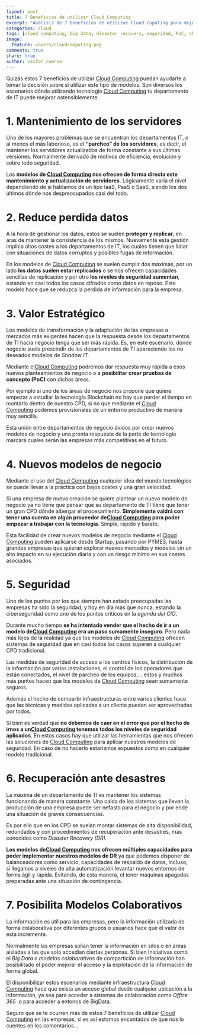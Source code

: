 ```yaml
---
layout: post
title: 7 Beneficios de utilizar Cloud Computing
excerpt: "Análisis de 7 beneficios de utilizar Cloud Coputing para mejorar las prestaciones de los departamentos de TI y crear nuevos modelos de negocio de una forma sencilla."
categories: cloud
tags: [cloud computing, big data, disaster recovery, seguridad, PoC, shadow it]
image:
  feature: covers/cloudcomputing.png
comments: true
share: true
author: victor_cuervo
---
```


Quizás estos 7 beneficios de utilizar [Cloud Computing](http://www.arquitectoit.com/cloud/que-es-cloud-computing/) puedan ayudarte a tomar la decisión sobre si utilizar este tipo de modelos. Son diversos los escenarios dónde utilizando tecnología [Cloud Computing](http://www.arquitectoit.com/cloud/que-es-cloud-computing/) tu departamento de IT puede mejorar ostensiblemente.


# 1. Mantenimiento de los servidores
Uno de los mayores problemas que se encuentran los departamentos IT, o al menos el más laborioso, es el **“parcheo” de los servidores**, es decir, el mantener los servidores actualizados de forma constante a sus últimas versiones. Normalmente derivado de motivos de eficiencia, evolución y sobre todo seguridad.

Los **modelos de [Cloud Computing](http://www.arquitectoit.com/cloud/que-es-cloud-computing/) nos ofrecen de forma directa este mantenimiento y actualización de servidores**. Lógicamente varía el nivel dependiendo de si hablamos de un tipo IaaS, PaaS o SaaS, siendo los dos últimos dónde nos despreocupados casi del todo. 


# 2. Reduce perdida datos
A la hora de gestionar los datos, estos se suelen **proteger y replicar**, en aras de mantener la consistencia de los mismos. Nuevamente esta gestión implica altos costes a los departamentos de IT, los cuales tienen que lidiar con situaciones de datos corruptos y posibles fugas de información.

En los modelos de [Cloud Computing](http://www.arquitectoit.com/cloud/que-es-cloud-computing/) se suelen cumplir dos máximas, por un lado **los datos suelen estar replicados** o se nos ofrecen capacidades sencillas de replicación y por otro **los niveles de seguridad aumentan**, estando en casi todos los casos cifrados como datos en reposo. Este modelo hace que se reduzca la perdida de información para la empresa.

# 3. Valor Estratégico
Los modelos de transformación y la adaptación de las empresas a mercados más exigentes hacen que la respuesta desde los departamentos de TI hacía negocio tenga que ser más rápida. Es, en este escenario, dónde negocio suele prescindir de los departamentos de TI apareciendo los no deseados modelos de _Shadow IT._  

Mediante el[Cloud Computing](http://www.arquitectoit.com/cloud/que-es-cloud-computing/) podremos dar respuesta muy rápida a esos nuevos planteamientos de negocio o a **posibilitar crear pruebas de concepto (PoC)** con dichas áreas.

Por ejemplo si uno de los áreas de negocio nos propone que quiere empezar a estudiar la tecnología Blockchain no hay que perder el tiempo en montarlo dentro de nuestro CPD, si no que mediante el [Cloud Computing](http://www.arquitectoit.com/cloud/que-es-cloud-computing/) podemos provisionales de un entorno productivo de manera muy sencilla.

Esta unión entre departamentos de negocio ávidos por crear nuevos modelos de negocio y una pronta respuesta de la parte de tecnología marcará cuales serán las empresas más competitivas en el futuro.

# 4. Nuevos modelos de negocio

Mediante el uso del [Cloud Computing](http://www.arquitectoit.com/cloud/que-es-cloud-computing/) cualquier idea del mundo tecnológico se puede llevar a la práctica con bajos costes y una gran velocidad.

Si una empresa de nueva creación se quiere plantear un nuevo modelo de negocio ya no tiene que pensar que su departamento de TI tiene que tener un gran CPD dónde albergar el procesamiento. **Simplemente valdrá con tener una cuenta en algún proveedor de[Cloud Computing](http://www.arquitectoit.com/cloud/que-es-cloud-computing/) para poder empezar a trabajar con la tecnología**. Simple, rápido y barato.

Esta facilidad de crear nuevos modelos de negocio mediante el [Cloud Computing](http://www.arquitectoit.com/cloud/que-es-cloud-computing/) pueden aplicarse desde Startup, pasando por PYMES, hasta grandes empresas que quieran explorar nuevos mercados y modelos sin un alto impacto en su ejecución diaria y con un riesgo mínimo en sus costes asociados.

# 5. Seguridad

Uno de los puntos por los que siempre han estado preocupadas las empresas ha sido la seguridad, y hoy en día más que nunca, estando la ciberseguridad como uno de los puntos críticos en la _agenda del CIO_.

Durante mucho tiempo **se ha intentado vender que el hecho de ir a un modelo de[Cloud Computing](http://www.arquitectoit.com/cloud/que-es-cloud-computing/) era un paso sumamente inseguro**. Pero nada más lejos de la realidad ya que los modelos de [Cloud Computing](http://www.arquitectoit.com/cloud/que-es-cloud-computing/) ofrecen sistemas de seguridad que en casi todos los casos superen a cualquier CPD tradicional.

Las medidas de seguridad de acceso a los centros físicos, la distribución de la información por varias instalaciones, el control de los operadores que están conectados, el nivel de parcheo de los equipos,… estos y muchos más puntos hacen que los modelos de [Cloud Computing](http://www.arquitectoit.com/cloud/que-es-cloud-computing/) sean sumamente seguros.

Además el hecho de compartir infraestructuras entre varios clientes hace que las técnicas y medidas aplicadas a un cliente puedan ser aprovechadas por todos.

Si bien es verdad que **no debemos de caer en el error que por el hecho de irnos a un[Cloud Computing](http://www.arquitectoit.com/cloud/que-es-cloud-computing/) tenemos todos los niveles de seguridad aplicados**. En estos casos hay que utilizar las herramientas que nos ofrecen las soluciones de [Cloud Computing](http://www.arquitectoit.com/cloud/que-es-cloud-computing/) para aplicar nuestros modelos de seguridad. En caso de no hacerlo estaríamos expuestos como en cualquier modelo tradicional.

# 6. Recuperación ante desastres
La máxima de un departamento de TI es mantener los sistemas funcionando de manera constante. Una caída de los sistemas que lleven la producción de una empresa puede ser nefasto para el negocio y por ende una situación de graves consecuencias.

Es por ello que en los CPD se suelan montar sistemas de alta disponibilidad, redundados y con procedimientos de recuperación ante desastres, más conocidos como _Disaster Recovery (DR)._

**Los modelos de[Cloud Computing](http://www.arquitectoit.com/cloud/que-es-cloud-computing/) nos ofrecen múltiples capacidades para poder implementar nuestros modelos de DR** ya que podemos disponer de balanceadores como servicio, capacidades de respaldo de datos, incluso, si llegamos a niveles de alta automatización levantar nuevos entornos de forma ágil y rápida. Evitando, de esta manera, el tener máquinas apagadas preparadas ante una situación de contingencia.

# 7. Posibilita Modelos Colaborativos
La información es útil para las empresas, pero la información utilizada de forma colaborativa por diferentes grupos o usuarios hace que el valor de esta incremente.

Normalmente las empresas solían tener la información en silos o en áreas aisladas a las que solo accedían ciertas personas. Si bien Iniciativas como el _Big Data_ o _modelos colaborativos_ de compartición de información han posibilitado el poder mejorar el acceso y la explotación de la información de forma global.

El disponibilizar estos escenarios mediante infraestructura [Cloud Computing](http://www.arquitectoit.com/cloud/que-es-cloud-computing/) hace que exista un acceso global desde cualquier ubicación a la información, ya sea para acceder a sistemas de colaboración como _Office 365_  o para acceder a entonos de BigData. 

Seguro que se te ocurren más de estos 7 beneficios de utilizar [Cloud Computing](http://www.arquitectoit.com/cloud/que-es-cloud-computing/) en las empresas, si es así estamos encantados de que nos lo cuentes en los comentarios...
